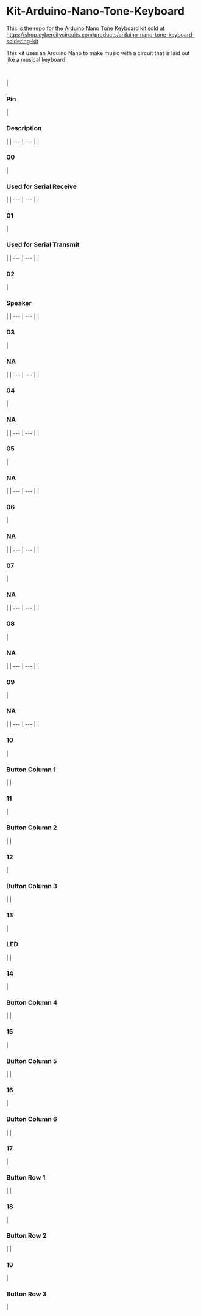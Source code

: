 # Kit-Arduino-Nano-Tone-Keyboard

This is the repo for the Arduino Nano Tone Keyboard kit sold at https://shop.cybercitycircuits.com/products/arduino-nano-tone-keyboard-soldering-kit  
  
This kit uses an Arduino Nano to make music with a circuit that is laid out like a musical keyboard.  
  
 

| 
### Pin

 | 

### Description

 |
| --- | --- |
| 

### **00**

 | 

### **Used for Serial Receive**

 |
| --- | --- |
| 

### **01**

 | 

### **Used for Serial Transmit**

 |
| --- | --- |
| 

### **02**

 | 

### **Speaker**

 |
| --- | --- |
| 

### **03**

 | 

### **NA**

 |
| --- | --- |
| 

### **04**

 | 

### **NA**

 |
| --- | --- |
| 

### **05**

 | 

### **NA**

 |
| --- | --- |
| 

### **06**

 | 

### **NA**

 |
| --- | --- |
| 

### **07**

 | 

### **NA**

 |
| --- | --- |
| 

### **08**

 | 

### **NA**

 |
| --- | --- |
| 

### **09**

 | 

### **NA**

 |
| --- | --- |
| 

### **10**

 | 

### Button Column 1

 |
| 

### **11**

 | 

### Button Column 2

 |
| 

### **12**

 | 

### Button Column 3

 |
| 

### **13**

 | 

### LED

 |
| 

### **14**

 | 

### Button Column 4

 |
| 

### **15**

 | 

### Button Column 5

 |
| 

### **16**

 | 

### Button Column 6

 |
| 

### **17**

 | 

### Button Row 1

 |
| 

### **18**

 | 

### Button Row 2

 |
| 

### **19**

 | 

### Button Row 3

 |
